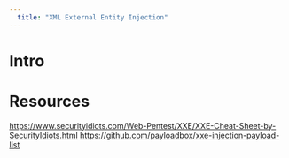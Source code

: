 ```yaml
---
  title: "XML External Entity Injection"
---
```

# Intro

# Resources
https://www.securityidiots.com/Web-Pentest/XXE/XXE-Cheat-Sheet-by-SecurityIdiots.html
https://github.com/payloadbox/xxe-injection-payload-list
